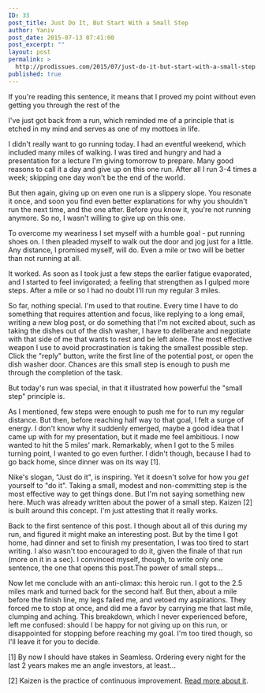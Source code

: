 ```yaml
---
ID: 33
post_title: Just Do It, But Start With a Small Step
author: Yaniv
post_date: 2015-07-13 07:41:00
post_excerpt: ""
layout: post
permalink: >
  http://prodissues.com/2015/07/just-do-it-but-start-with-a-small-step.html
published: true
---
```

<p> If you're reading this sentence, it means that I proved my point without even getting you through the rest of the </p>

<!-- more -->

<p> I've just got back from a run, which reminded me of a principle that is etched in my mind and serves as one of my mottoes in life. </p>

<p> I didn't really want to go running today. I had an eventful weekend, which included many miles of walking. I was tired and hungry and had a presentation for a lecture I'm giving tomorrow to prepare. Many good reasons to call it a day and give up on this one run. After all I run 3-4 times a week; skipping one day won't be the end of the world. </p>

<p> But then again, giving up on even one run is a slippery slope. You resonate it once, and soon you find even better explanations for why you shouldn't run the next time, and the one after. Before you know it, you're not running anymore. So no, I wasn't willing to give up on this one. </p>

<p> To overcome my weariness I set myself with a humble goal - put running shoes on. I then pleaded myself to walk out the door and jog just for a little. Any distance, I promised myself, will do. Even a mile or two will be better than not running at all. </p>

<p> It worked. As soon as I took just a few steps the earlier fatigue evaporated, and I started to feel invigorated; a feeling that strengthen as I gulped more steps. After a mile or so I had no doubt I'll run my regular 3 miles. </p>

<p> So far, nothing special. I'm used to that routine. Every time I have to do something that requires attention and focus, like replying to a long email, writing a new blog post, or do something that I'm not excited about, such as taking the dishes out of the dish washer, I have to deliberate and negotiate with that side of me that wants to rest and be left alone. The most effective weapon I use to avoid procrastination is taking the smallest possible step. Click the "reply" button, write the first line of the potential post, or open the dish washer door. Chances are this small step is enough to push me through the completion of the task. </p>

<p> But today's run was special, in that it illustrated how powerful the "small step" principle is. </p>

<p> As I mentioned, few steps were enough to push me for to run my regular distance. But then, before reaching half way to that goal, I felt a surge of energy. I don't know why it suddenly emerged, maybe a good idea that I came up with for my presentation, but it made me feel ambitious. I now wanted to hit the 5 miles' mark. Remarkably, when I got to the 5 miles turning point, I wanted to go even further. I didn't though, because I had to go back home, since dinner was on its way [1]. </p>

<p> Nike's slogan, "Just do it", is inspiring. Yet it doesn't solve for how you <i>get</i> yourself to "do it". Taking a small, modest and non-committing step is the most effective way to get things done. But I'm not saying something new here. Much was already written about the power of a small step. Kaizen [2] is built around this concept. I'm just attesting that it really works. </p>

<p> Back to the first sentence of this post. I though about all of this during my run, and figured it might make an interesting post. But by the time I got home, had dinner and set to finish my presentation, I was too tired to start writing. I also wasn't too encouraged to do it, given the finale of that run (more on it in a sec). I convinced myself, though, to write only one sentence, the one that opens this post.The power of small steps... </p>

<p> Now let me conclude with an anti-climax: this heroic run. I got to the 2.5 miles mark and turned back for the second half. But then, about a mile before the finish line, my legs failed me, and vetoed my aspirations. They forced me to stop at once, and did me a favor by carrying me that last mile, clumping and aching. This breakdown, which I never experienced before, left me confused: should I be happy for not giving up on this run, or disappointed for stopping before reaching my goal. I'm too tired though, so I'll leave it for you to decide. </p>

<p> [1] By now I should have stakes in Seamless. Ordering every night for     the last 2 years makes me an angle investors, at least... </p>

<p> [2] Kaizen is the practice of continuous improvement.     <a href="http://www.kaizen.com/about-us/definition-of-kaizen.html">Read     more about it</a>. </p>